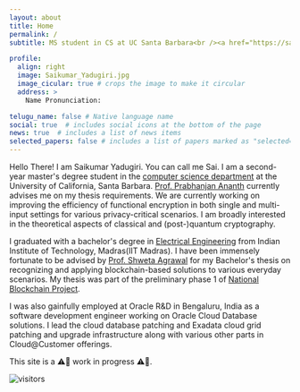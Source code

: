 ```yaml
---
layout: about
title: Home
permalink: /
subtitle: MS student in CS at UC Santa Barbara<br /><a href="https://santabarbaraca.com/"><i class="fas fa-map-marker-alt"></i> Santa Barbara, CA</a>

profile:
  align: right
  image: Saikumar_Yadugiri.jpg
  image_cicular: true # crops the image to make it circular
  address: >
    Name Pronunciation:

telugu_name: false # Native language name
social: true  # includes social icons at the bottom of the page
news: true  # includes a list of news items
selected_papers: false # includes a list of papers marked as "selected={true}"
---
```


Hello There!
I am Saikumar Yadugiri.
You can call me Sai.
I am a second-year master's degree student in the [computer science department](https://www.cs.ucsb.edu) at the University of California, Santa Barbara.
[Prof. Prabhanjan Ananth](https://sites.google.com/site/prabhanjanva) currently advises me on my thesis requirements.
We are currently working on improving the efficiency of functional encryption in both single and multi-input settings for various privacy-critical scenarios.
I am broadly interested in the theoretical aspects of classical and (post-)quantum cryptography.

I graduated with a bachelor's degree in [Electrical Engineering](https://www.ee.iitm.ac.in) from Indian Institute of Technology, Madras(IIT Madras).
I have been immensely fortunate to be advised by [Prof. Shweta Agrawal](http://www.cse.iitm.ac.in/~shwetaag/) for my Bachelor's thesis on recognizing and applying blockchain-based solutions to various everyday scenarios.
My thesis was part of the preliminary phase 1 of [National Blockchain Project](https://blockchain.cse.iitk.ac.in).

I was also gainfully employed at Oracle R&D in Bengaluru, India as a software development engineer working on Oracle Cloud Database solutions.
I lead the cloud database patching and Exadata cloud grid patching and upgrade infrastructure along with various other parts in Cloud@Customer offerings.

This site is a :warning::construction: work in progress :warning::construction:.

![visitors](https://visitor-badge.glitch.me/badge?page_id=saikumarysk.github.io&left_color=blue&right_color=green)
